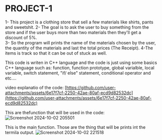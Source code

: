 # PROJECT-1

1- This project is a clothing store that sell a few materials like shirts, pants and sweetshit. 
2- The goal is to ask the user to buy something from the store and if the user buys more than two materials then they'll get a discount of 5%.  
3- So the program will prints the name of the materials chosen by the user, the quantity of the materials and last the total prices (The Receipt). 
4-The items is track so that it can be out of stuck as well. 

This code is writen in C++ language and the code is just using some basics C++ language such as: function, function prototype, global varialble, local variable, switch statement, "if/ else" statement, conditional operator and etc....

 video explanatio of the code: 
 [https://github.com/user-attachments/assets/6e17f7cf-2250-42ae-80af-ecd9d82532dc](https://github.com/user-attachments/assets/6e17f7cf-2250-42ae-80af-ecd9d82532dc)



This are thefunction that will be used in the  code: 
![Screenshot 2024-10-02 205501](https://github.com/user-attachments/assets/a52eb97d-bb0d-4bf9-ae0f-3b02021baf19)

This is the main function. Those are the thing that will be prints int the termila output. 
![Screenshot 2024-10-02 221518](https://github.com/user-attachments/assets/b192345f-b32f-4fd2-9a0a-3fc74a827f45)

